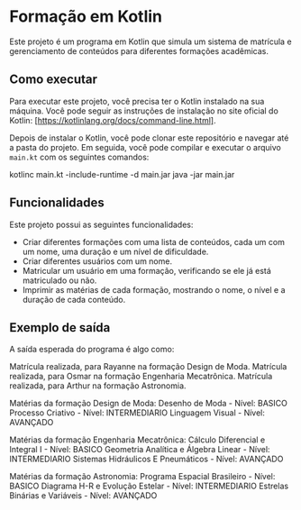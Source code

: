 # Formação em Kotlin

Este projeto é um programa em Kotlin que simula um sistema de matrícula e gerenciamento de conteúdos para diferentes formações acadêmicas.

## Como executar

Para executar este projeto, você precisa ter o Kotlin instalado na sua máquina. Você pode seguir as instruções de instalação no site oficial do Kotlin: [https://kotlinlang.org/docs/command-line.html].

Depois de instalar o Kotlin, você pode clonar este repositório e navegar até a pasta do projeto. Em seguida, você pode compilar e executar o arquivo `main.kt` com os seguintes comandos:


kotlinc main.kt -include-runtime -d main.jar java -jar main.jar


## Funcionalidades

Este projeto possui as seguintes funcionalidades:

- Criar diferentes formações com uma lista de conteúdos, cada um com um nome, uma duração e um nível de dificuldade.
- Criar diferentes usuários com um nome.
- Matricular um usuário em uma formação, verificando se ele já está matriculado ou não.
- Imprimir as matérias de cada formação, mostrando o nome, o nível e a duração de cada conteúdo.

## Exemplo de saída

A saída esperada do programa é algo como:


Matrícula realizada, para Rayanne na formação Design de Moda. Matrícula realizada, para Osmar na formação Engenharia Mecatrônica. Matrícula realizada, para Arthur na formação Astronomia.

Matérias da formação Design de Moda: Desenho de Moda - Nível: BASICO Processo Criativo - Nível: INTERMEDIARIO Linguagem Visual - Nível: AVANÇADO

Matérias da formação Engenharia Mecatrônica: Cálculo Diferencial e Integral I - Nível: BASICO Geometria Analítica e Álgebra Linear - Nível: INTERMEDIARIO Sistemas Hidráulicos E Pneumáticos - Nível: AVANÇADO

Matérias da formação Astronomia: Programa Espacial Brasileiro - Nível: BASICO Diagrama H-R e Evolução Estelar - Nível: INTERMEDIARIO Estrelas Binárias e Variáveis - Nível: AVANÇADO
